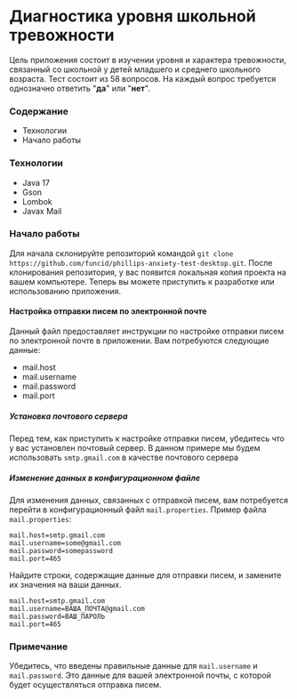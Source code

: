 <h1>Диагностика уровня школьной тревожности</h1>

Цель приложения состоит в изучении уровня и характера тревожности, связанный со школьной у детей младшего и среднего школьного возраста.
Тест состоит из 58 вопросов. На каждый вопрос требуется однозначно ответить "**да**" или "**нет**".

<h3>Содержание</h3>
<ul>
  <li>
    Технологии
  </li>
    <li>
    Начало работы
      </li>
</ul>

<h3>Технологии</h3>
<ul>
  <li>Java 17</li>
  <li>Gson</li>
  <li>Lombok</li>
  <li>Javax Mail</li>
</ul>

<h3>Начало работы</h3>

Для начала склонируйте репозиторий командой `git clone https://github.com/funcid/phillips-anxiety-test-desktop.git`.
После клонирования репозитория, у вас появится локальная копия проекта на вашем компьютере. Теперь вы можете приступить к разработке или использованию приложения.

<h4>Настройка отправки писем по электронной почте</h2>
Данный файл предоставляет инструкции по настройке отправки писем по электронной почте в приложении. Вам потребуются следующие данные:
<ul>
  <li>mail.host</li>
  <li>mail.username</li>
  <li>mail.password</li>
  <li>mail.port</li>
</ul>

<h5>Установка почтового сервера</h1>

Перед тем, как приступить к настройке отправки писем, убедитесь что у вас установлен почтовый сервер. В данном примере мы будем использовать `smtp.gmail.com` в качестве почтового сервера
<h5>Изменение данных в конфигурационном файле</h5>

Для изменения данных, связанных с отправкой писем, вам потребуется перейти в конфигурационный файл `mail.properties`.
Пример файла `mail.properties`:
```
mail.host=smtp.gmail.com
mail.username=some@gmail.com
mail.password=somepassword
mail.port=465
```
Найдите строки, содержащие данные для отправки писем, и замените их значения на ваши данных. 
```
mail.host=smtp.gmail.com
mail.username=ВАША_ПОЧТА@gmail.com
mail.password=ВАШ_ПАРОЛЬ
mail.port=465
```
<h3>Примечание</h3>

Убедитесь, что введены правильные данные для `mail.username` и `mail.password`. Это данные для вашей электронной почты, с которой будет осуществляться отправка писем.

